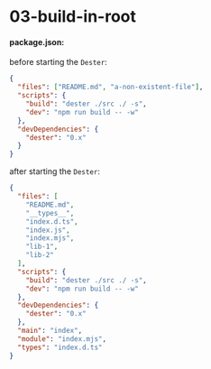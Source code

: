 # 03-build-in-root

#### package.json:

before starting the `Dester`:

```json
{
  "files": ["README.md", "a-non-existent-file"],
  "scripts": {
    "build": "dester ./src ./ -s",
    "dev": "npm run build -- -w"
  },
  "devDependencies": {
    "dester": "0.x"
  }
}
```

after starting the `Dester`:

```json
{
  "files": [
    "README.md",
    "__types__",
    "index.d.ts",
    "index.js",
    "index.mjs",
    "lib-1",
    "lib-2"
  ],
  "scripts": {
    "build": "dester ./src ./ -s",
    "dev": "npm run build -- -w"
  },
  "devDependencies": {
    "dester": "0.x"
  },
  "main": "index",
  "module": "index.mjs",
  "types": "index.d.ts"
}
```
